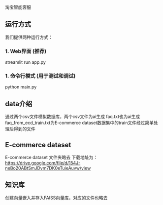 淘宝智能客服

## 运行方式

我们提供两种运行方式：

### 1. Web界面 (推荐)
streamlit run app.py

### 1. 命令行模式 (用于测试和调试)
python main.py


## data介绍
通过两个csv文件模拟数据库，两个csv文件为ai生成
faq.txt也为ai生成
faq_from_ecd_train.txt为E-commerce dataset数据集中的train文件经过简单处理后得到的文件

## E-commerce dataset
E-commerce dataset 文件夹略去
下载地址为：https://drive.google.com/file/d/154J-neBo20ABtSmJDvm7DK0eTuieAuvw/view

## 知识库
创建向量嵌入并存入FAISS向量库，对应的文件也略去